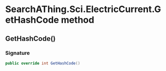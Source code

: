 # SearchAThing.Sci.ElectricCurrent.GetHashCode method
## GetHashCode()
### Signature
```csharp
public override int GetHashCode()
```
